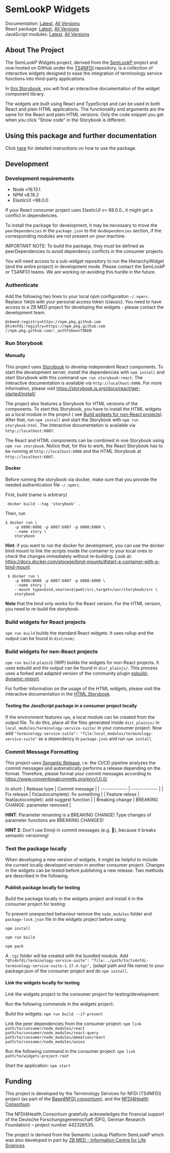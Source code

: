 # SemLookP Widgets

Documentation: [Latest](https://ts4nfdi.github.io/terminology-service-suite/comp/latest/), [All Versions](https://ts4nfdi.github.io/terminology-service-suite/)<br>
React package: [Latest](https://github.com/ts4nfdi/terminology-service-suite/pkgs/npm/terminology-service-suite), [All Versions](https://github.com/ts4nfdi/terminology-service-suite/pkgs/npm/terminology-service-suite/versions)<br>
JavaScript modules: [Latest](https://github.com/ts4nfdi/terminology-service-suite/tree/gh-pages/js-modules/latest), [All Versions](https://github.com/ts4nfdi/terminology-service-suite/tree/gh-pages/js-modules)<br>

## About The Project

The SemLookP Widgets project, derived from the [SemLookP](https://semanticlookup.zbmed.de/) project and now hosted on
GitHub under the [TS4NFDI](https://github.com/ts4nfdi) repository, is a collection of interactive widgets designed to
ease the integration of terminology service functions into third-party applications.

In [this Storybook](https://ts4nfdi.github.io/terminology-service-suite/comp/latest/), you will find an interactive documentation of the
widget component library.

The widgets are built using React and TypeScript and can be used in both React and plain HTML applications. The
functionality and arguments are the same for the React and plain HTML versions. Only the code snippet you get when you
click "Show code" in the Storybook is different.

## Using this package and further documentation

Click [here](https://ts4nfdi.github.io/terminology-service-suite/latest/) for detailed instructions on how to use the
package.

## Development

### Development requirements

- Node v16.13.1
- NPM v8.19.2
- ElasticUI <88.0.0 

If your React consumer project uses ElasticUI v> 88.0.0., it might get a conflict in dependencies.   

To install the package for development, it may be necessary to move the `peerDependencies` in the `package.json` to
the `devDependencies` section, if the corresponding modules are not present on your machine.

IMPORTANT NOTE:  To build the package, they must be defined as peerDependencies to avoid dependency conflicts in the
consumer projects.

You will need access to a sub-widget repository to run the HierarchyWidget (and the entire project) in development mode.
Please contact the SemLookP or TS4NFDI teams. We are working on avoiding this hurdle in the future.

### Authenticate

Add the following two lines to your local npm configuraiton `~/.npmrc`. Replace `TOKEN` with your personal access
token (classic). You need to have access to a ZB MED project for developing the widgets - please contact the development
team.

```
@zbmed:registry=https://npm.pkg.github.com
@ts4nfdi:registry=https://npm.pkg.github.com
//npm.pkg.github.com/:_authToken=TOKEN
```

### Run Storybook

#### Manually

This project uses [Storybook](https://storybook.js.org/) to develop independent React components. To start the
development server, install the dependencies with `npm install` and start Storybook with this
command `npm run storybook:react`. The interactive documentation is available via `http://localhost:6006`. For more
information, please visit https://storybook.js.org/docs/react/get-started/install/

The project also features a Storybook for HTML versions of the components. To start this Storybook, you have to install
the HTML widgets as a local module in the project (
see [Build widgets for non-React projects](#build-widgets-for-non-react-projects)). After that, run `npm install` and
start the Storybook with `npm run storybook:html`. The interactive documentation is available
via `http://localhost:6007`.

The React and HTML components can be combined in one Storybook using `npm run storybook`. Notice that, for this to work,
the React Storybook has to be running at `http://localhost:6006` and the HTML Storybook at `http://localhost:6007`.


#### Docker
Before running the storybook via docker, make sure that you provide the needed authentication file `~/.npmrc`. 

First, build (name is arbitrary)

     docker build --tag 'storybook' .

Then, run

    $ docker run \
        -p 6006:6006 -p 6007:6007 -p 6008:6008 \
        --name story \    
        storybook

**Hint**: if you want to run the docker for development, you can use the docker bind mount to link the scripts inside the container to your local ones to check the changes immediately without re-building. Look at: https://docs.docker.com/storage/bind-mounts/#start-a-container-with-a-bind-mount

     $ docker run \
        -p 6006:6006 -p 6007:6007 -p 6008:6008 \
        --name story \    
        --mount type=bind,source=$(pwd)/src,target=/usr/storybook/src \
        storybook

**Note** that the bind only works for the React version. For the HTML version, you need to re-build the storybook.


### Build widgets for React projects

`npm run build` builds the standard React widgets. It uses rollup and the output can be found in `dist/esm/`.

### Build widgets for non-React projects

`npm run build:plainJS` (WIP) builds the widgets for non-React projects. It uses esbuild and the output can be found
in `dist_plainjs/`. This process uses a forked and adapted version of the community
plugin [esbuild-dynamic-import](https://github.com/zbmed/esbuild-dynamic-import).

For further information on the usage of the HTML widgets, please visit the interactive documentation in
the [HTML Storybook](#run-storybook).

#### Testing the JavaScript package in a consumer project locally 
If the environment features `npm`, a local module can be created from the output file. To do this, place all the files
generated inside `dist_plainjs/`
in `local_modules/terminology-service-suite/` in your consumer project. Now
add `"terminology-service-suite": "file:local_modules/terminology-service-suite"` as a dependency in `package.json` and run `npm install`.

### Commit Message Formatting

This project uses [Semantic Release](https://semantic-release.gitbook.io/semantic-release/), i.e. the CI/CD pipeline
analyzes the commit messages and automatically performs a release depending on the format. Therefore, please format your
commit messages according to https://www.conventionalcommits.org/en/v1.0.0/

In short:
| Release type  | Commit message |
| ------------- | ------------- |
| Fix release  | fix(autocomplete): fix something   |
| Feature relese  | feat(autocomplet): add suggest function  |
| Breaking change  | BREAKING CHANGE: parameter removed  |

**HINT**: Parameter renaming is a BREAKING CHANGE! Type changes of parameter functions are BREAKING CHANGES!

**HINT 2**: Don't use Emoji in commit messages (e.g. :bug:), because it breaks semantic versioning!

### Test the package locally

When developing a new version of widgets, it might be helpful to include the current locally developed version in
another consumer project. Changes in the widgets can be tested before publishing a new release. Two methods are
described in the following.

#### Publish package locally for testing

Build the package locally in the widgets project and install it in the consumer project for testing:

To prevent unexpected behaviour remove the `node_modules` folder and `package-lock.json` file in the widgets project
before using

```npm install```

```npm run build```

```npm pack```

A `.tgz` folder will be created with the bundled module.
Add `"@ts4nfdi/terminology-service-suite": "file:../path/to/ts4nfdi-terminology-service-suite-1.17.4.tgz",` (adapt path and file
name) to your package.json
of the consumer project and do `npm install`.

#### Link the widgets locally for testing

Link the widgets project to the consumer project for testing/development:

Run the following commands in the widgets project:

Build the widgets: ```npm run build --if-present```

Link the peer dependencies from the consumer
project: ```npm link path/to/consumer/node_modules/react path/to/consumer/node_modules/react-query path/to/consumer/node_modules/@emotion/react path/to/consumer/node_modules/axios```

Run the following command in the consumer project: ```npm link path/to/widgets-project-root```

Start the application: ```npm start```

## Funding

This project is developed by the Terminology Services for NFDI (TS4NFDI) project (as part of the [Base4NFDI
consortium](https://base4nfdi.de/)), and the [NFDI4Health Consortium](https://www.nfdi4health.de).

The NFDI4Health Consortium gratefully acknowledges the financial support of the Deutsche Forschungsgemeinschaft 
(DFG, German Research Foundation) – project number 442326535.

The project is derived from the Semantic Lookup Platform SemLookP which was also developed in part 
by [ZB MED - Information Centre for Life Sciences](https://www.zbmed.de/en/).
